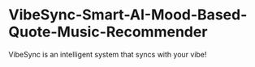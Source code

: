 # VibeSync-Smart-AI-Mood-Based-Quote-Music-Recommender
VibeSync is an intelligent system that syncs with your vibe! 
